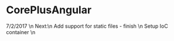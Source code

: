 # CorePlusAngular
7/2/2017 \n
Next:\n
Add support for static files - finish \n
Setup IoC container \n
